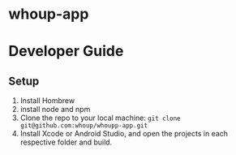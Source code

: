 # whoup-app


# Developer Guide

## Setup

1. Install Hombrew
2. install node and npm
3. Clone the repo to your local machine: ```git clone git@github.com:whoup/whoupp-app.git```
4. Install Xcode or Android Studio, and open the projects in each respective folder and build.



